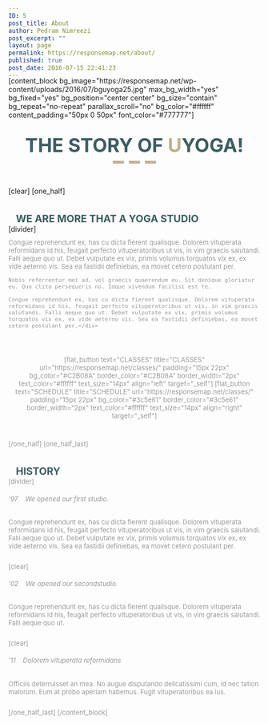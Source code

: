 ```yaml
---
ID: 5
post_title: About
author: Pedram Nimreezi
post_excerpt: ""
layout: page
permalink: https://responsemap.net/about/
published: true
post_date: 2016-07-15 22:41:23
---
```

<div style="margin-top:-20px;"></div>
[content_block bg_image="https://responsemap.net/wp-content/uploads/2016/07/bguyoga25.jpg" max_bg_width="yes" bg_fixed="yes" bg_position="center center" bg_size="contain" bg_repeat="no-repeat" parallax_scroll="no" bg_color="#ffffff" content_padding="50px 0 50px" font_color="#777777"]
<div style="text-align: center;">
    <h4 style="margin: 30px 0 5px 0;"><span style="font-size: 38px; color: #3c5e61; line-height: 1.2; font-weight: bold;">THE STORY OF <span style="color: #C2B08A;">U</span>YOGA!</span></h4>
    <div style="margin: -40px 0 10px;"><span style="font-size: 70px; color: #C2B08A;">---</span>
    </div>
</div>
[clear]
[one_half]
<h4 style="margin: 35px 0 0; color:#3c5e61;"> <i class="fa fa-connectdevelop" style="color:#AF9266;font-size:1.5em;"><!-- icon --></i> <span style="font-size: 20px; margin-left: 15px;">WE ARE MORE THAT A YOGA STUDIO</span> </h4>
[divider]
<div style="margin: 10px 0 25px; font-size:13px; color:#999999;">Congue reprehendunt ex, has cu dicta fierent qualisque. Dolorem vituperata reformidans id his, feugait perfecto vituperatoribus ut vis, in vim graecis salutandi. Falli aeque quo ut. Debet vulputate ex vix, primis volumus torquatos vix ex, ex vide aeterno vis. Sea ea fastidii definiebas, ea movet cetero postulant per.

    Nobis referrentur mei ad, vel graecis quaerendum eu. Sit denique gloriatur eu. Quo clita persequeris no. Idque vivendum facilisi est te.

    Congue reprehendunt ex, has cu dicta fierent qualisque. Dolorem vituperata reformidans id his, feugait perfecto vituperatoribus ut vis, in vim graecis salutandi. Falli aeque quo ut. Debet vulputate ex vix, primis volumus torquatos vix ex, ex vide aeterno vis. Sea ea fastidii definiebas, ea movet cetero postulant per.</div>
<div style="display: inline-block; padding: 40px 0; text-align: center;">[flat_button text="CLASSES" title="CLASSES" url="https://responsemap.net/classes/" padding="15px 22px" bg_color="#C2B08A" border_color="#C2B08A" border_width="2px" text_color="#ffffff" text_size="14px" align="left" target="_self"] [flat_button text="SCHEDULE" title="SCHEDULE" url="https://responsemap.net/classes/" padding="15px 22px" bg_color="#3c5e61" border_color="#3c5e61" border_width="2px" text_color="#ffffff" text_size="14px" align="right" target="_self"]</div>
[/one_half]
[one_half_last]
<h4 style="margin: 35px 0 0; color:#3c5e61;"><i class="fa fa-history" style="color:#C2B08A;font-size:1.5em;"><!-- icon --></i> <span style="font-size: 20px; margin-left: 15px;">HISTORY</span> </h4>[divider]
<div><h6>'97&nbsp;&nbsp;&nbsp;&nbsp;We opened our first studio.</h6>
    <div style="margin: 10px 0 25px; font-size:13px; color:#999999;">Congue reprehendunt ex, has cu dicta fierent qualisque. Dolorem vituperata reformidans id his, feugait perfecto vituperatoribus ut vis, in vim graecis salutandi. Falli aeque quo ut. Debet vulputate ex vix, primis volumus torquatos vix ex, ex vide aeterno vis. Sea ea fastidii definiebas, ea movet cetero postulant per.</div>
</div>
[clear]
<div><h6>'02&nbsp;&nbsp;&nbsp;&nbsp;We opened our secondstudio.</h6>
    <div style="margin: 10px 0 25px; font-size:13px; color:#999999;">Congue reprehendunt ex, has cu dicta fierent qualisque. Dolorem vituperata reformidans id his, feugait perfecto vituperatoribus ut vis, in vim graecis salutandi. Falli aeque quo ut.</div>
</div>
[clear]
<div><h6>'11&nbsp;&nbsp;&nbsp;&nbsp;Dolorem vituperata reformidans</h6>
    <div style="margin: 10px 0 25px; font-size:13px; color:#999999;">Officiis deterruisset an mea. No augue disputando delicatissimi cum, id nec tation malorum. Eum at probo aperiam habemus. Fugit vituperatoribus ea ius.</div>
</div>
[/one_half_last]
[/content_block]
<div style="margin-bottom:-40px;"></div>